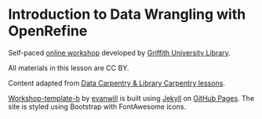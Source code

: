 # Introduction to Data Wrangling with OpenRefine
Self-paced [online workshop](https://griffithunilibrary.github.io/intro-data-wrangle/) developed by [Griffith University Library](https://www.griffith.edu.au/library).

All materials in this lesson are CC BY.

Content adapted from [Data Carpentry & Library Carpentry lessons](https://carpentries.org/).

[Workshop-template-b](https://github.com/evanwill/workshop-template-b) by [evanwill](https://github.com/evanwill) is built using [Jekyll](https://jekyllrb.com/) on [GitHub Pages](https://pages.github.com/). The site is styled using Bootstrap with FontAwesome icons.

